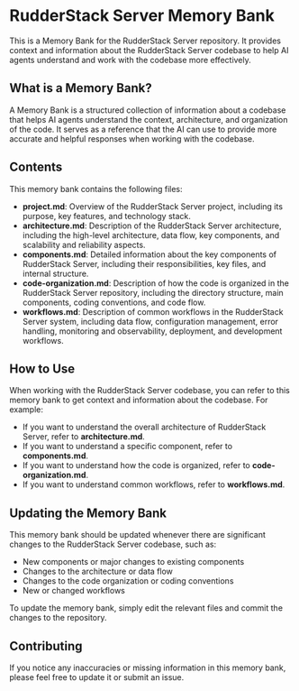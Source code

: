 # RudderStack Server Memory Bank

This is a Memory Bank for the RudderStack Server repository.
It provides context and information about the RudderStack Server codebase to help AI agents understand and work with
the codebase more effectively.

## What is a Memory Bank?

A Memory Bank is a structured collection of information about a codebase that helps AI agents understand the context,
architecture, and organization of the code. It serves as a reference that the AI can use to provide more accurate and
helpful responses when working with the codebase.

## Contents

This memory bank contains the following files:

- **project.md**: Overview of the RudderStack Server project, including its purpose, key features, and technology stack.
- **architecture.md**: Description of the RudderStack Server architecture, including the high-level architecture,
    data flow, key components, and scalability and reliability aspects.
- **components.md**: Detailed information about the key components of RudderStack Server, including their responsibilities,
    key files, and internal structure.
- **code-organization.md**: Description of how the code is organized in the RudderStack Server repository, including the
    directory structure, main components, coding conventions, and code flow.
- **workflows.md**: Description of common workflows in the RudderStack Server system, including data flow,
    configuration management, error handling, monitoring and observability, deployment, and development workflows.

## How to Use

When working with the RudderStack Server codebase, you can refer to this memory bank to get context and information
about the codebase. For example:

- If you want to understand the overall architecture of RudderStack Server, refer to **architecture.md**.
- If you want to understand a specific component, refer to **components.md**.
- If you want to understand how the code is organized, refer to **code-organization.md**.
- If you want to understand common workflows, refer to **workflows.md**.

## Updating the Memory Bank

This memory bank should be updated whenever there are significant changes to the RudderStack Server codebase, such as:

- New components or major changes to existing components
- Changes to the architecture or data flow
- Changes to the code organization or coding conventions
- New or changed workflows

To update the memory bank, simply edit the relevant files and commit the changes to the repository.

## Contributing

If you notice any inaccuracies or missing information in this memory bank, please feel free to update it or submit an issue.
